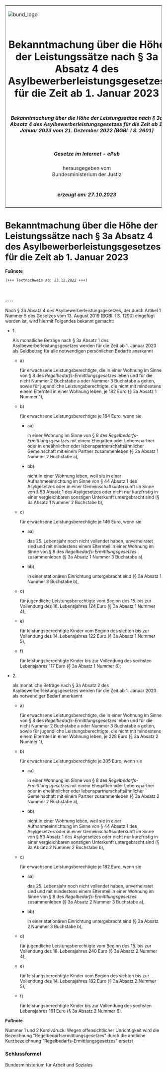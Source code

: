 <span id="DECKBLATT.html"></span>

<table border="0" frame="border" width="100%">

<tr valign="top">

<td align="left">

![bund\_logo](BfJ_2021_Web_de_de.gif)

</td>

<td align="right">

 

</td>

</tr>

<tr align="center" valign="middle">

<td colspan="2">

# Bekanntmachung über die Höhe der Leistungssätze nach § 3a Absatz 4 des Asylbewerberleistungsgesetzes für die Zeit ab 1. Januar 2023

</td>

</tr>

<tr align="center" valign="middle">

<td colspan="2">

##### Bekanntmachung über die Höhe der Leistungssätze nach § 3a Absatz 4 des Asylbewerberleistungsgesetzes für die Zeit ab 1. Januar 2023 vom 21. Dezember 2022 (BGBl. I S. 2601)

</td>

</tr>

<tr align="center" valign="middle">

<td colspan="2">

  
  

##### Gesetze im Internet - ePub  
  
herausgegeben vom  
Bundesministerium der Justiz

</td>

</tr>

<tr align="center" valign="bottom">

<td colspan="2">

  
  

##### erzeugt am: 27.10.2023

</td>

</tr>

</table>

<span id="BJNR260100022.html"></span>

# Bekanntmachung über die Höhe der Leistungssätze nach § 3a Absatz 4 des Asylbewerberleistungsgesetzes für die Zeit ab 1. Januar 2023

<div>

  
**Fußnote**

<div class="jnhtml">

<div>

<div class="jurAbsatz">

  

``` 
(+++ Textnachweis ab: 23.12.2022 +++)

 
```

</div>

</div>

</div>

</div>

<span id="BJNR260100022BJNE000100000.html"></span>

###   
\----

<div>

<div class="jnhtml">

<div>

<div class="jurAbsatz">

Nach § 3a Absatz 4 des Asylbewerberleistungsgesetzes, der durch Artikel
1 Nummer 5 des Gesetzes vom 13. August 2019 (BGBl. I S. 1290) eingefügt
worden ist, wird hiermit Folgendes bekannt gemacht:

  - 1\.
    
    <div style="">
    
    Als monatliche Beträge nach § 3a Absatz 1 des
    Asylbewerberleistungsgesetzes werden für die Zeit ab 1. Januar 2023
    als Geldbetrag für alle notwendigen persönlichen Bedarfe anerkannt
    
      - a)
        
        <div style="">
        
        für erwachsene Leistungsberechtigte, die in einer Wohnung im
        Sinne von § 8 des
        <span style="font-style:italic;">Regelbedarfs-Ermittlungsgesetzes</span>
        leben und für die nicht Nummer 2 Buchstabe a oder Nummer 3
        Buchstabe a gelten, sowie für jugendliche Leistungsberechtigte,
        die nicht mit mindestens einem Elternteil in einer Wohnung
        leben, je 182 Euro (§ 3a Absatz 1 Nummer 1),
        
        </div>
    
      - b)
        
        <div style="">
        
        für erwachsene Leistungsberechtigte je 164 Euro, wenn sie
        
          - aa)
            
            <div style="">
            
            in einer Wohnung im Sinne von § 8 des
            <span style="font-style:italic;">Regelbedarfs-Ermittlungsgesetzes</span>
            mit einem Ehegatten oder Lebenspartner oder in eheähnlicher
            oder lebenspartnerschaftsähnlicher Gemeinschaft mit einem
            Partner zusammenleben (§ 3a Absatz 1 Nummer 2 Buchstabe a),
            
            </div>
        
          - bb)
            
            <div style="">
            
            nicht in einer Wohnung leben, weil sie in einer
            Aufnahmeeinrichtung im Sinne von § 44 Absatz 1 des
            Asylgesetzes oder in einer Gemeinschaftsunterkunft im Sinne
            von § 53 Absatz 1 des Asylgesetzes oder nicht nur
            kurzfristig in einer vergleichbaren sonstigen Unterkunft
            untergebracht sind (§ 3a Absatz 1 Nummer 2 Buchstabe b),
            
            </div>
        
        </div>
    
      - c)
        
        <div style="">
        
        für erwachsene Leistungsberechtigte je 146 Euro, wenn sie
        
          - aa)
            
            <div style="">
            
            das 25. Lebensjahr noch nicht vollendet haben, unverheiratet
            sind und mit mindestens einem Elternteil in einer Wohnung im
            Sinne von § 8 des
            <span style="font-style:italic;">Regelbedarfs-Ermittlungsgesetzes</span>
            zusammenleben (§ 3a Absatz 1 Nummer 3 Buchstabe a),
            
            </div>
        
          - bb)
            
            <div style="">
            
            in einer stationären Einrichtung untergebracht sind (§ 3a
            Absatz 1 Nummer 3 Buchstabe b),
            
            </div>
        
        </div>
    
      - d)
        
        <div style="">
        
        für jugendliche Leistungsberechtigte vom Beginn des 15. bis zur
        Vollendung des 18. Lebensjahres 124 Euro (§ 3a Absatz 1 Nummer
        4),
        
        </div>
    
      - e)
        
        <div style="">
        
        für leistungsberechtigte Kinder vom Beginn des siebten bis zur
        Vollendung des 14. Lebensjahres 122 Euro (§ 3a Absatz 1 Nummer
        5),
        
        </div>
    
      - f)
        
        <div style="">
        
        für leistungsberechtigte Kinder bis zur Vollendung des sechsten
        Lebensjahres 117 Euro (§ 3a Absatz 1 Nummer 6);
        
        </div>
    
    </div>

  - 2\.
    
    <div style="">
    
    als monatliche Beträge nach § 3a Absatz 2 des
    Asylbewerberleistungsgesetzes werden für die Zeit ab 1. Januar 2023
    als notwendiger Bedarf anerkannt
    
      - a)
        
        <div style="">
        
        für erwachsene Leistungsberechtigte, die in einer Wohnung im
        Sinne von § 8 des
        <span style="font-style:italic;">Regelbedarfs-Ermittlungsgesetzes</span>
        leben und für die nicht Nummer 2 Buchstabe a oder Nummer 3
        Buchstabe a gelten, sowie für jugendliche Leistungsberechtigte,
        die nicht mit mindestens einem Elternteil in einer Wohnung
        leben, je 228 Euro (§ 3a Absatz 2 Nummer 1),
        
        </div>
    
      - b)
        
        <div style="">
        
        für erwachsene Leistungsberechtigte je 205 Euro, wenn sie
        
          - aa)
            
            <div style="">
            
            in einer Wohnung im Sinne von § 8 des
            <span style="font-style:italic;">Regelbedarfs-Ermittlungsgesetzes</span>
            mit einem Ehegatten oder Lebenspartner oder in eheähnlicher
            oder lebenspartnerschaftsähnlicher Gemeinschaft mit einem
            Partner zusammenleben (§ 3a Absatz 2 Nummer 2 Buchstabe a),
            
            </div>
        
          - bb)
            
            <div style="">
            
            nicht in einer Wohnung leben, weil sie in einer
            Aufnahmeeinrichtung im Sinne von § 44 Absatz 1 des
            Asylgesetzes oder in einer Gemeinschaftsunterkunft im Sinne
            von § 53 Absatz 1 des Asylgesetzes oder nicht nur
            kurzfristig in einer vergleichbaren sonstigen Unterkunft
            untergebracht sind (§ 3a Absatz 2 Nummer 2 Buchstabe b),
            
            </div>
        
        </div>
    
      - c)
        
        <div style="">
        
        für erwachsene Leistungsberechtigte je 182 Euro, wenn sie
        
          - aa)
            
            <div style="">
            
            das 25. Lebensjahr noch nicht vollendet haben, unverheiratet
            sind und mit mindestens einem Elternteil in einer Wohnung im
            Sinne von § 8 des
            <span style="font-style:italic;">Regelbedarfs-Ermittlungsgesetzes</span>
            zusammenleben (§ 3a Absatz 2 Nummer 3 Buchstabe a),
            
            </div>
        
          - bb)
            
            <div style="">
            
            in einer stationären Einrichtung untergebracht sind (§ 3a
            Absatz 2 Nummer 3 Buchstabe b),
            
            </div>
        
        </div>
    
      - d)
        
        <div style="">
        
        für jugendliche Leistungsberechtigte vom Beginn des 15. bis zur
        Vollendung des 18. Lebensjahres 240 Euro (§ 3a Absatz 2 Nummer
        4),
        
        </div>
    
      - e)
        
        <div style="">
        
        für leistungsberechtigte Kinder vom Beginn des siebten bis zur
        Vollendung des 14. Lebensjahres 182 Euro (§ 3a Absatz 2 Nummer
        5),
        
        </div>
    
      - f)
        
        <div style="">
        
        für leistungsberechtigte Kinder bis zur Vollendung des sechsten
        Lebensjahres 161 Euro (§ 3a Absatz 2 Nummer 6).
        
        </div>
    
    </div>

</div>

</div>

</div>

</div>

<div>

  
**Fußnote**

<div class="jnhtml">

<div>

<div class="jurAbsatz">

Nummer 1 und 2 Kursivdruck: Wegen offensichtlicher Unrichtigkeit wird
die Bezeichnung "Regelbedarfsermittlungsgesetzes" durch die amtliche
Kurzbezeichnung "Regelbedarfs-Ermittlungsgesetzes" ersetzt

</div>

</div>

</div>

</div>

<span id="BJNR260100022BJNE000200000.html"></span>

### Schlussformel  

<div>

<div class="jnhtml">

<div>

<div class="jurAbsatz">

<span class="SP">Bundesministerium für Arbeit und Soziales</span>

</div>

</div>

</div>

</div>
